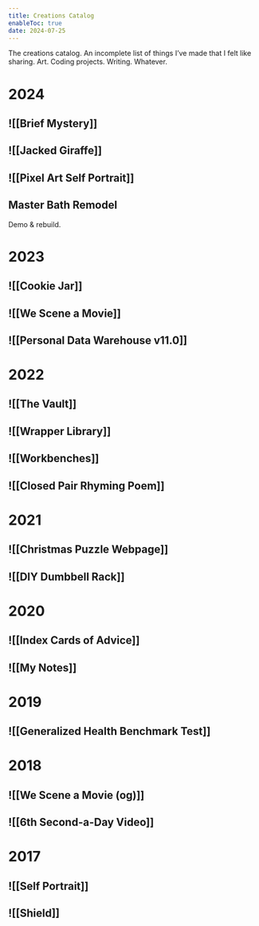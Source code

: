 ```yaml
---
title: Creations Catalog
enableToc: true
date: 2024-07-25
---
```

The creations catalog. An incomplete list of things I’ve made that I felt like sharing. Art. Coding projects. Writing. Whatever.
# 2024
## ![[Brief Mystery]]
## ![[Jacked Giraffe]]
## ![[Pixel Art Self Portrait]]
## Master Bath Remodel
Demo & rebuild.

# 2023
## ![[Cookie Jar]]
## ![[We Scene a Movie]]
## ![[Personal Data Warehouse v11.0]]

# 2022
## ![[The Vault]]
## ![[Wrapper Library]]
## ![[Workbenches]]
## ![[Closed Pair Rhyming Poem]]

# 2021
## ![[Christmas Puzzle Webpage]]
## ![[DIY Dumbbell Rack]]

# 2020
## ![[Index Cards of Advice]]
## ![[My Notes]]

# 2019
## ![[Generalized Health Benchmark Test]]

# 2018
## ![[We Scene a Movie (og)]]
## ![[6th Second-a-Day Video]]

# 2017
## ![[Self Portrait]]
## ![[Shield]]